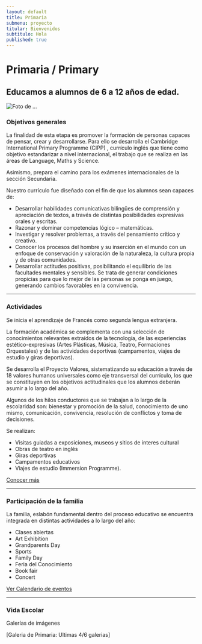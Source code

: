 ```yaml
---
layout: default
title: Primaria
submenu: proyecto
titular: Bienvenidos
subtitulo: Hola
published: true
---
```


# Primaria / Primary
## Educamos a alumnos de 6 a 12 años de edad.


![Foto de ...](http://placeimg.com/720/300/arch)

### Objetivos generales

La finalidad de esta etapa es promover la formación de personas capaces de pensar, crear y desarrollarse. Para ello se desarrolla el Cambridge International Primary Programme (CIPP) , currículo inglés que tiene como objetivo estandarizar a nivel internacional, el trabajo que se realiza en las áreas de Language, Maths y Science.  

Asimismo, prepara el camino para los exámenes internacionales de la sección Secundaria.

Nuestro currículo fue diseñado con el fin de que los alumnos sean capaces de:

- Desarrollar habilidades comunicativas bilingües de comprensión y apreciación de textos, a través de distintas posibilidades expresivas orales y escritas.
- Razonar y dominar competencias lógico – matemáticas.
- Investigar y resolver problemas, a través del pensamiento crítico y creativo.
- Conocer los procesos del hombre y su inserción en el mundo con un enfoque de conservación y valoración de la naturaleza, la cultura propia y de otras comunidades.
- Desarrollar actitudes positivas,  posibilitando el equilibrio de las facultades mentales y sensibles. Se trata de generar condiciones propicias para que lo mejor de las personas se ponga en juego, generando cambios favorables en la convivencia.


---

### Actividades

Se inicia el aprendizaje de Francés como segunda lengua extranjera.

La formación académica se complementa con una selección de conocimientos relevantes extraídos de la tecnología, de las experiencias estético-expresivas (Artes Plásticas, Música, Teatro, Formaciones Orquestales) y de las actividades deportivas (campamentos, viajes de estudio y giras deportivas).

Se desarrolla el Proyecto Valores, sistematizando su educación a través de 18 valores humanos universales como eje transversal del currículo, los que se constituyen en los objetivos actitudinales que los alumnos deberán asumir a lo largo del año. 

Algunos de los hilos conductores que se trabajan a lo largo de la escolaridad son: bienestar y promoción de la salud, conocimiento de uno mismo, comunicación, convivencia, resolución de conflictos y toma de decisiones.

Se realizan:

- Visitas guiadas a exposiciones, museos y sitios de interes cultural
- Obras de teatro en inglés
- Giras deportivas
- Campamentos educativos 
- Viajes de estudio (Immersion Programme).


[Conocer más]()

---

### Participación de la familia

La familia, eslabón fundamental dentro del proceso educativo  se encuentra integrada en distintas actividades a lo largo del año: 

- Clases abiertas
- Art Exhibition
- Grandparents Day
- Sports
- Family Day 
- Feria del Conocimiento 
- Book fair
- Concert

[Ver Calendario de eventos]()

---

### Vida Escolar
Galerías de imágenes  

[Galeria de Primaria: Ultimas 4/6 galerias]